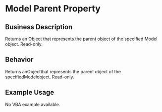 # Model Parent Property

## Business Description
Returns an Object that represents the parent object of the specified Model object. Read-only.

## Behavior
Returns anObjectthat represents the parent object of the specifiedModelobject. Read-only.

## Example Usage
No VBA example available.